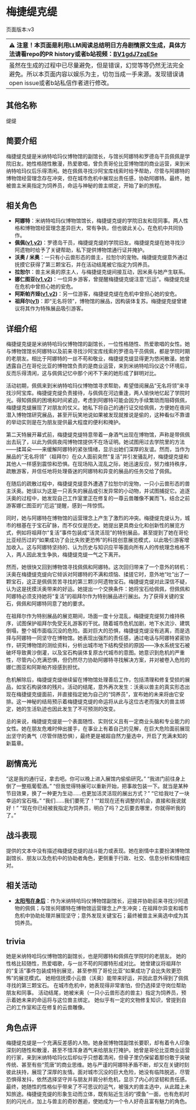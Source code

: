 # 梅捷缇克缇
页面版本:v3
 

| :warning: 注意！本页面是利用LLM阅读总结明日方舟剧情原文生成，具体方法请看repo的PR history或者b站视频：[BV1gdJ7zqESe](https://www.bilibili.com/video/BV1gdJ7zqESe/)         |
|:----------------------------|
| 虽然在生成的过程中已尽量避免，但是错误，幻觉等等仍然无法完全避免。所以本页面内容以娱乐为主，切勿当成一手来源。发现错误请open issue或者b站私信作者进行修改。|



## 其他名称
缇缇
## 简要介绍
梅捷缇克缇是米纳特哈玛仪博物馆的副馆长，与馆长阿娜特和罗德岛干员佩佩是学院旧友。她性格随性散漫，热爱歌唱，曾负责哥伦比亚博物馆的商业运营，来到米纳特哈玛仪后乐得清闲。她在佩佩寻找沙阿宝库线索时给予帮助，尽管与阿娜特的博物馆经营理念存在冲突，但在城市危机中展现出责任感，协助阿娜特。最终，她被兽主米奥指定为饲养员，命运与神秘的兽主绑定，开始了新的旅程。
## 相关角色
-   **阿娜特**：米纳特哈玛仪博物馆馆长，梅捷缇克缇的学院旧友和现同事。两人性格和博物馆经营理念差异巨大，常有争执，但也彼此关心，在危机中共同协作。
-   **佩佩([v1](../chars/char_4058_pepe.md),[v2](char_4058_pepe.md))**：罗德岛干员，梅捷缇克缇的学院旧友。梅捷缇克缇在她寻找沙阿遗物时给予了关键帮助，私下提供博物馆通行证并掩护。
-   **沃奥 / 米奥**：一只有小云兽形态的兽主，拉恕尔的宠物。梅捷缇克缇意外通过抚摸它获得了第三颗宝石，并在活动结尾被它指定为饲养员。
-   **拉恕尔**：兽主米奥的原主人，与梅捷缇克缇间接互动，因米奥与她产生联系。
-   **娜仁图亚([v1](../chars/char_4138_narant.md),[v2](char_4138_narant.md))**：一位异乡游客，曾提醒梅捷缇克缇注意“厄运”。梅捷缇克缇在危机中曾担心她的安危。
-   **阿斯帕齐娅([v1](../chars/extended_char_a_si_pa_qi_ya.md),[v2](extended_char_a_si_pa_qi_ya.md))**：另一位游客，梅捷缇克缇在危机中曾担心她的安危。
-   **祖拜尔([v1](../chars/extended_char_zu_bai_er.md))**：即“无名将领”，博物馆的展品，因构装体复苏。梅捷缇克缇曾建议将其作为特殊展品吸引游客。
## 详细介绍
梅捷缇克缇是米纳特哈玛仪博物馆的副馆长，一位性格随性、热爱歌唱的女性。她与博物馆馆长阿娜特以及前来寻找沙阿宝库线索的罗德岛干员佩佩，都是学院时期的老朋友。相比于阿娜特的一丝不苟和敬业，梅捷缇克缇显得更为悠闲散漫。她曾透露自己在哥伦比亚的博物馆负责的是商业运营，来到米纳特哈玛仪这个环境后，反而乐得清闲，这与佩佩记忆中那个闲不下来的她形成了鲜明对比。

活动初期，佩佩来到米纳特哈玛仪博物馆寻求帮助，希望借阅展品“无名将领”来寻找沙阿宝库。梅捷缇克缇负责接待，与佩佩在河边重逢，两人愉快地忆起了学院时光。得知佩佩的困境和时间紧迫，考虑到阿娜特可能会因为手续繁琐而阻碍佩佩，梅捷缇克缇展现了对朋友的仗义。她私下将自己的通行证交给佩佩，方便她在夜间潜入博物馆研究展品，甚至开玩笑地说如果被发现就推说是偷的，这种看似不靠谱的举动实则是在为朋友提供最大程度的便利和掩护。

第二天特展开幕式前，梅捷缇克缇特意带着一身酒气出现在博物馆，声称是带佩佩出去玩了，以此为佩佩夜闯博物馆提供不在场证明。她试图用过去学院里的方法——揉耳朵——来缓解阿娜特的紧张情绪，显示出她们深厚的友谊。然而，当作为展品的“无名将领”（祖拜尔）在众人面前突然“复活”并引发骚乱时，梅捷缇克缇和其他人一样感到震惊和恐惧。在现场陷入混乱之际，她迅速反应，努力维持秩序，疏散游客，并信任地将处理昏迷的阿娜特和异变的展品的任务交给了佩佩。

在随后的疏散过程中，梅捷缇克缇意外遭遇了拉恕尔的宠物，一只小云兽形态的兽主沃奥。她误以为这是一只丢失的展品或引发异常的小动物，并试图捕捉它。追逐沃奥的过程中，她发现自己工作室里正在修复的一尊云兽雕像不翼而飞，结合之前游客娜仁图亚的“厄运”提醒，感到一阵惊慌。

同时，她与阿娜特在博物馆的运营理念上产生了激烈的冲突。梅捷缇克缇认为，城市的根基在于宝石矿脉，而不仅仅是历史。她提出更具商业化和创新性的展览方式，例如将祖拜尔“复活”事件包装成“活灵活现”的特别展品，甚至提到了她在哥伦比亚经历过的“如果成功了会比失败更恐怖”的科技创意展览模式，以此吸引游客增加收入。这与阿娜特坚持的、认为历史与知识应平等面向所有人的传统理念格格不入，两人因此发生争执，梅捷缇克缇一气之下离开。

然而，她很快又回到博物馆寻找佩佩和阿娜特。这次回归带来了一个意外的转机：沃奥在梅捷缇克缇向它倾诉对阿娜特的不满和烦恼、揉搓它时，意外地“吐”出了一颗宝石，这正是佩佩苦苦寻找的第三颗沙阿遗物宝石。梅捷缇克缇对此深信不疑，认为这是抚摸沃奥带来的好运。她提出一个交换条件：她将宝石给佩佩，但佩佩和阿娜特必须支持她将“复活”的祖拜尔作为特别展品进行展出。为了获得关键的宝石，佩佩和阿娜特同意了她的要求。

在祖拜尔作为特别展品的展览期间，场面一度十分混乱，梅捷缇克缇努力维持秩序，试图保护祖拜尔免受无礼游客的干扰。随着城市危机加剧，地下水流沙、建筑倒塌，整个城市面临沉没的危险。面对巨大的恐惧，梅捷缇克缇没有逃离，而是选择与阿娜特一同坚守在博物馆。她表现出强烈的责任感，通过电话与阿娜特紧密协作，研究博物馆的测绘资料，分析出城市地下结构受损的原因——净水系统宝石被破坏导致黄沙倒灌，以及宝石构装体复原古代城市的意图。她意识到危机的严重性，尽管内心充满恐惧，但仍然尽力协助阿娜特寻找解决方案，并对被卷入危险的娜仁图亚和阿斯帕齐娅感到担忧。

危机解除后，梅捷缇克缇继续留在博物馆处理善后工作，包括清理和修复受损的展品，如宝石构装体的残片。活动的结尾，意外再次发生：沃奥以兽主的真实形态出现在梅捷缇克缇面前，并直接指定她为自己的“饲养员”，宣布她的未来将由它安排。这一神秘的结局预示着梅捷缇克缇的命运将从此与这位古老而强大的兽主绑定，她的生活轨迹也因此发生了不可预测的改变。

总的来说，梅捷缇克缇是一个表面随性、实则仗义且有一定商业头脑和专业能力的女性。她在朋友危难时伸出援手，在事业上有着自己的见解，在巨大危险面前展现出坚守的勇气（尽管伴随恐惧），最终更是被超自然力量选中，开启了充满未知的新篇章。
## 剧情高光
“这是我的通行证，拿去吧。你可以晚上进入展馆内偷偷研究。”
“我进门前往身上倒了一整瓶葡萄酒。”
“但我觉得特展可以重新开始，把事故包装一下。就当是某种节目效果，换了一种更为生动......也更加活灵活现的展出方式？”
“它给我吐了一块幸运的宝石哦。”
“我们......我们要死了！”“趁现在还有调整的机会，直接和我说就好！”
“现在你已经被我指定为饲养员，明白了吗？之后要去哪里，你就得听我的了。”
## 战斗表现
提供的文本中没有描述梅捷缇克缇的战斗能力或表现。她在剧情中主要扮演博物馆副馆长、朋友以及危机中的协助者角色，更侧重于行政、社交、信息分析和情绪应对。
## 相关活动
-   **[太阳甩在身后](../stories/act35side.md)**：作为米纳特哈玛仪博物馆副馆长，迎接并协助前来寻找沙阿遗物的佩佩；与馆长阿娜特在博物馆运营理念上产生冲突；在祖拜尔异变和城市危机中协助处理并展现坚守；意外发现关键宝石；最终被兽主米奥选中成为其饲养员。
## trivia
她是米纳特哈玛仪博物馆的副馆长，也是阿娜特和佩佩在学院时的老朋友。
她的性格比较随性，热爱唱歌，与一丝不苟的阿娜特形成对比。
她曾建议将祖拜尔的“复活”事件包装成特别展览，甚至参照了哥伦比亚“如果成功了会比失败更恐怖”的展览模式。
她相信抚摸小云兽（沃奥）能带来好运，并因此意外得到了佩佩寻找的第三颗宝石。
在城市危机中，她表现得非常害怕，但仍选择坚守岗位帮助朋友和同事。
活动结尾，她被米奥（一只小云兽形态的兽主）指定为饲养员，预示着她未来的命运将与这位兽主绑定。
她似乎有一定的文物修复知识，曾提到自己的工作室和正在修复的云兽雕像。
## 角色点评
梅捷缇克缇是一个充满反差感的人物。她身居博物馆副馆长要职，却有着令人印象深刻的随性和散漫，甚至不惜浑身酒气来给朋友打掩护。她曾是哥伦比亚商业运营的行家，来到米纳特哈玛仪后却似乎只想着清闲，但骨子里仍保留着那份敢于突破传统、甚至有些“荒唐”的商业思维。她与严谨的阿娜特矛盾不断，却又在关键时刻彼此扶持，展现了深厚的友情。面对城市沉没的巨大危险，她没有临阵脱逃，尽管恐惧得发抖，依然选择坚守并与朋友并肩分析危机，显示了内心的坚韧和责任感。最终，她随性的性格似乎带来了不可思议的运气，被强大的兽主选中，从此踏上未知旅途。梅捷缇克缇的形象生动而立体，既有贴近生活的“摸鱼”一面，也有危机时刻的闪光点，加上与兽主的奇妙邂逅，使她成为一个令人好奇且富有魅力的角色。